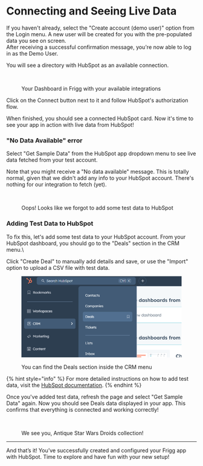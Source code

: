 # Connecting and Seeing Live Data

If you haven't already, select the "Create account (demo user)" option from the Login menu. A new user will be created for you with the pre-populated data you see on screen.\
After receiving a successful confirmation message, you're now able to log in as the Demo User.

You will see a directory with HubSpot as an available connection.

<figure><img src="../../.gitbook/assets/Screenshot 2024-08-12 at 6.50.07 PM.png" alt=""><figcaption><p>Your Dashboard in Frigg with your available integrations</p></figcaption></figure>

Click on the Connect button next to it and follow HubSpot's authorization flow.

When finished, you should see a connected HubSpot card. Now it's time to see your app in action with live data from HubSpot!

### "No Data Available" error

Select "Get Sample Data" from the HubSpot app dropdown menu to see live data fetched from your test account.

Note that you might receive a "No data available" message. This is totally normal, given that we didn't add any info to your HubSpot account. There's nothing for our integration to fetch (yet).

<figure><img src="../../.gitbook/assets/Screenshot 2024-08-12 at 6.57.22 PM.png" alt=""><figcaption><p>Oops! Looks like we forgot to add some test data to HubSpot</p></figcaption></figure>

### Adding Test Data to HubSpot

To fix this, let's add some test data to your HubSpot account. From your HubSpot dashboard, you should go to the "Deals" section in the CRM menu.\


Click "Create Deal" to manually add details and save, or use the "Import" option to upload a CSV file with test data.

<figure><img src="../../.gitbook/assets/image (11).png" alt=""><figcaption><p>You can find the Deals section inside the CRM menu</p></figcaption></figure>

{% hint style="info" %}
For more detailed instructions on how to add test data, visit the [HubSpot documentation](https://developers.hubspot.com/docs/api/crm/deals).
{% endhint %}

Once you've added test data, refresh the page and select "Get Sample Data" again. Now you should see Deals data displayed in your app. This confirms that everything is connected and working correctly!

<figure><img src="../../.gitbook/assets/Screenshot 2024-08-12 at 6.59.00 PM.png" alt=""><figcaption><p>We see you, Antique Star Wars Droids collection!</p></figcaption></figure>

***

And that’s it! You’ve successfully created and configured your Frigg app with HubSpot. Time to explore and have fun with your new setup!
